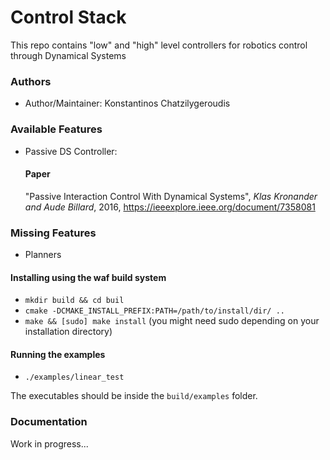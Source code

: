 # Control Stack
This repo contains "low" and "high" level controllers for robotics control through Dynamical Systems

### Authors

- Author/Maintainer: Konstantinos Chatzilygeroudis

### Available Features

- Passive DS Controller:
  #### Paper
  "Passive Interaction Control With Dynamical Systems", *Klas Kronander and Aude Billard*, 2016, https://ieeexplore.ieee.org/document/7358081

### Missing Features

- Planners

#### Installing using the waf build system

- `mkdir build && cd buil`
- `cmake -DCMAKE_INSTALL_PREFIX:PATH=/path/to/install/dir/ ..`
- `make && [sudo] make install` (you might need sudo depending on your installation directory)

#### Running the examples

- `./examples/linear_test`

The executables should be inside the `build/examples` folder.

### Documentation

Work in progress...
